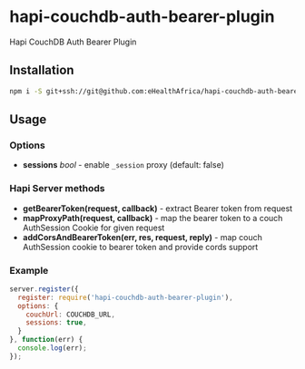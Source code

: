 # hapi-couchdb-auth-bearer-plugin

Hapi CouchDB Auth Bearer Plugin

## Installation

```bash
npm i -S git+ssh://git@github.com:eHealthAfrica/hapi-couchdb-auth-bearer-plugin.git
```

## Usage

### Options

- **sessions** _bool_ - enable `_session` proxy (default: false)

### Hapi Server methods

- **getBearerToken(request, callback)** - extract Bearer token from request
- **mapProxyPath(request, callback)** - map the bearer token to a couch AuthSession Cookie for given request 
- **addCorsAndBearerToken(err, res, request, reply)** - map couch AuthSession cookie to bearer token and provide cords support

### Example

```javascript
server.register({
  register: require('hapi-couchdb-auth-bearer-plugin'),
  options: {
    couchUrl: COUCHDB_URL,
    sessions: true,
  }
}, function(err) {
  console.log(err);
});
```

